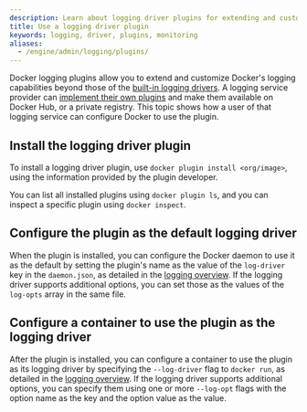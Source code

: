 ```yaml
---
description: Learn about logging driver plugins for extending and customizing Docker's logging capabilities
title: Use a logging driver plugin
keywords: logging, driver, plugins, monitoring
aliases:
  - /engine/admin/logging/plugins/
---
```


Docker logging plugins allow you to extend and customize Docker's logging
capabilities beyond those of the [built-in logging drivers](configure.md).
A logging service provider can
[implement their own plugins](../../../engine/extend/plugins_logging.md) and make them
available on Docker Hub, or a private registry. This topic shows
how a user of that logging service can configure Docker to use the plugin.

## Install the logging driver plugin

To install a logging driver plugin, use `docker plugin install <org/image>`,
using the information provided by the plugin developer.

You can list all installed plugins using `docker plugin ls`, and you can inspect
a specific plugin using `docker inspect`.

## Configure the plugin as the default logging driver

When the plugin is installed, you can configure the Docker daemon to use it as
the default by setting the plugin's name as the value of the `log-driver`
key in the `daemon.json`, as detailed in the
[logging overview](configure.md#configure-the-default-logging-driver). If the
logging driver supports additional options, you can set those as the values of
the `log-opts` array in the same file.

## Configure a container to use the plugin as the logging driver

After the plugin is installed, you can configure a container to use the plugin
as its logging driver by specifying the `--log-driver` flag to `docker run`, as
detailed in the
[logging overview](configure.md#configure-the-logging-driver-for-a-container).
If the logging driver supports additional options, you can specify them using
one or more `--log-opt` flags with the option name as the key and the option
value as the value.
